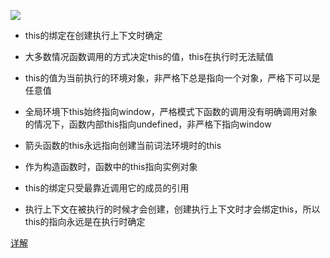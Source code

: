 ![](https://user-gold-cdn.xitu.io/2020/4/21/1719d51548402b0f?imageView2/0/w/1280/h/960/format/webp/ignore-error/1)

- this的绑定在创建执行上下文时确定

- 大多数情况函数调用的方式决定this的值，this在执行时无法赋值

- this的值为当前执行的环境对象，非严格下总是指向一个对象，严格下可以是任意值

- 全局环境下this始终指向window，严格模式下函数的调用没有明确调用对象的情况下，函数内部this指向undefined，非严格下指向window

- 箭头函数的this永远指向创建当前词法环境时的this

- 作为构造函数时，函数中的this指向实例对象

- this的绑定只受最靠近调用它的成员的引用

- 执行上下文在被执行的时候才会创建，创建执行上下文时才会绑定this，所以this的指向永远是在执行时确定


[详解](https://juejin.im/post/5e9f0bdce51d4546f5791989#heading-30)